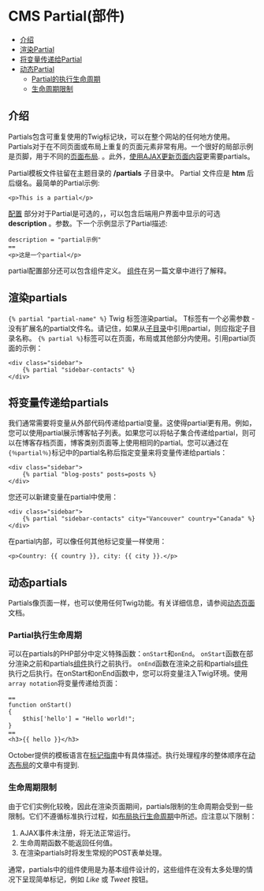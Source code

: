 # CMS Partial(部件)

- [介绍](#introduction)
- [渲染Partial](#rendering-partials)
- [将变量传递给Partial](#partial-variables)
- [动态Partial](#dynamic-partials)
    - [Partial的执行生命周期](#partial-life-cycle)
    - [生命周期限制](#life-cycle-limitations)

<a name="introduction"></a>
## 介绍

Partials包含可重复使用的Twig标记块，可以在整个网站的任何地方使用。Partials对于在不同页面或布局上重复的页面元素非常有用。一个很好的局部示例是页脚，用于不同的[页面布局](cms-layouts.md). 。此外，[使用AJAX更新页面内容](ajax-update-partials.md)更需要partials。

Partial模板文件驻留在主题目录的 **/partials** 子目录中。 Partial 文件应是 **htm** 后后缀名。最简单的Partial示例:

    <p>This is a partial</p>

[配置](cms-themes.md#configuration-section) 部分对于Partial是可选的，，可以包含后端用户界面中显示的可选 **description** 。参数。下一个示例显示了Partial描述:

    description = "partial示例"
    ==
    <p>这是一个partial</p>

partial配置部分还可以包含组件定义。 [组件](cms-components.md)在另一篇文章中进行了解释。

<a name="rendering-partials"></a>
## 渲染partials

`{% partial "partial-name" %}` Twig 标签渲染partial。 T标签有一个必需参数 - 没有扩展名的partial文件名。请记住，如果从[子目录](cms-themes.md#subdirectories)中引用partial，则应指定子目录名称。  `{% partial %}`标签可以在页面，布局或其他部分内使用。引用partial页面的示例：

    <div class="sidebar">
        {% partial "sidebar-contacts" %}
    </div>

<a name="partial-variables"></a>
## 将变量传递给partials

我们通常需要将变量从外部代码传递给partial变量。这使得partial更有用。例如，您可以使用partial展示博客帖子列表。如果您可以将帖子集合传递给partial，则可以在博客存档页面，博客类别页面等上使用相同的partial。您可以通过在`{％partial％}`标记中的partial名称后指定变量来将变量传递给partials：
  
    <div class="sidebar">
        {% partial "blog-posts" posts=posts %}
    </div>

您还可以新建变量在partial中使用：

    <div class="sidebar">
        {% partial "sidebar-contacts" city="Vancouver" country="Canada" %}
    </div>

在partial内部，可以像任何其他标记变量一样使用：

    <p>Country: {{ country }}, city: {{ city }}.</p>


<a name="dynamic-partials"></a>
## 动态partials

Partials像页面一样，也可以使用任何Twig功能。有关详细信息，请参阅[动态页面](cms-pages.md#dynamic-pages) 文档。

<a name="partial-life-cycle"></a>
### Partial执行生命周期

可以在partials的PHP部分中定义特殊函数：`onStart`和`onEnd`。 `onStart`函数在部分渲染之前和partials[组件](cms-components.md)执行之前执行。 `onEnd`函数在渲染之前和partials[组件](cms-components.md) 执行之后执行。在onStart和onEnd函数中，您可以将变量注入Twig环境。使用`array notation`将变量传递给页面：

    ==
    function onStart()
    {
        $this['hello'] = "Hello world!";
    }
    ==
    <h3>{{ hello }}</h3>

October提供的模板语言在[标记指南](../markup)中有具体描述。执行处理程序的整体顺序在[动态布局](cms-layouts.md#dynamic-layouts)的文章中有提到.

<a name="life-cycle-limitations"></a>
### 生命周期限制

由于它们实例化较晚，因此在渲染页面期间，partials限制的生命周期会受到一些限制。它们不遵循标准执行过程，如[布局执行生命周期](cms-layouts.md#dynamic-layouts)中所述。应注意以下限制：

1. AJAX事件未注册，将无法正常运行。
1. 生命周期函数不能返回任何值。
1. 在渲染partials时将发生常规的POST表单处理。

通常，partials中的组件使用是为基本组件设计的，这些组件在没有太多处理的情况下呈现简单标记，例如 *Like* 或 *Tweet* 按钮。